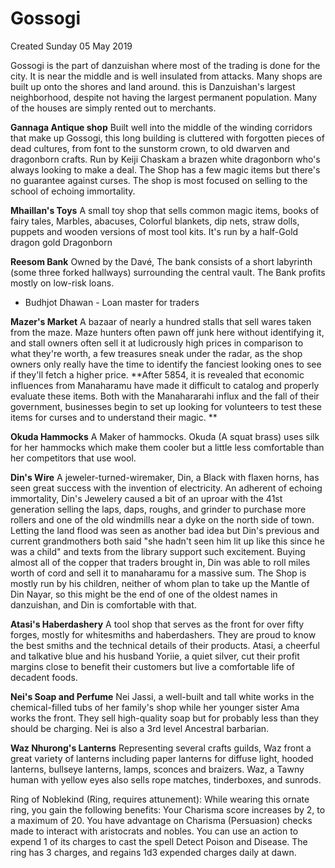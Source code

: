 # Gossogi
Created Sunday 05 May 2019

Gossogi is the part of danzuishan where most of the trading is done for the city.  It is near the middle  and is well insulated from attacks. Many shops are built up onto the shores and land around. this is Danzuishan's largest neighborhood, despite not having the largest permanent population. Many of the houses are simply rented out to merchants.



**Gannaga Antique shop**
Built well into the middle of the winding corridors that make up Gossogi, this long building is cluttered with forgotten pieces of dead cultures, from font to the sunstorm crown, to old dwarven and dragonborn crafts. Run by Keiji Chaskam a brazen white dragonborn who's always looking to make a deal. The Shop has a few magic items but there's no guarantee against curses. The shop is most focused on selling to the school of echoing immortality.
	
**Mhaillan's Toys**
A small toy shop that sells common magic items, books of fairy tales, Marbles, abacuses, Colorful blankets, dip nets, straw dolls, puppets and wooden versions of most tool kits. It's run by a half-Gold dragon gold Dragonborn

**Reesom Bank**
Owned by the Davé, The bank consists of a short labyrinth (some three forked hallways) surrounding the central vault. The Bank profits mostly on low-risk loans.

* Budhjot Dhawan - Loan master for traders


**Mazer's Market**
A bazaar of nearly a hundred stalls that sell wares taken from the maze. Maze hunters often pawn off junk here without identifying it, and stall owners often sell it at ludicrously high prices in comparison to what they're worth,  a few treasures sneak under the radar, as the shop owners only really have the time to identify the fanciest looking ones to see if they'll fetch a higher price.
**After 5854, it is revealed that economic influences from Manaharamu have made it difficult to catalog and properly evaluate these items. Both with the Manahararahi influx and the fall of their government, businesses begin to set up looking for volunteers to test these items for curses and to understand their magic. **

**Okuda Hammocks**
A Maker of hammocks. Okuda (A squat brass) uses silk for her hammocks which make them cooler but a little less comfortable than her competitors that use wool. 
	
**Din's Wire**
A jeweler-turned-wiremaker, Din, a Black with flaxen horns, has seen great success with the invention of electricity. An adherent of echoing immortality, Din's Jewelery caused a bit of an uproar with the 41st generation selling the laps, daps, roughs, and grinder to purchase more rollers and one of the old windmills near a dyke on the north side of town. Letting the land flood was seen as another bad idea but Din's previous and current grandmothers both said "she hadn't seen him lit up like this since he was a child" and texts from the library support such excitement. Buying almost all of the copper that traders brought in, Din was able to roll miles worth of cord and sell it to manaharamu for a massive sum. The Shop is mostly run by his children, neither of whom plan to take up the Mantle of Din Nayar, so this might be the end of one of the oldest names in danzuishan, and Din is comfortable with that.
	
**Atasi's Haberdashery**
A tool shop that serves as the front for over fifty forges, mostly for whitesmiths and haberdashers. They are proud to know the best smiths and the technical details of their products. Atasi, a cheerful and talkative blue and his husband Yoriie, a quiet silver, cut their profit margins close to benefit their customers but live a comfortable life of decadent foods. 

**Nei's Soap and Perfume**
Nei Jassi, a well-built and tall white works in the chemical-filled tubs of her family's shop while her younger sister Ama works the front. They sell high-quality soap but for probably less than they should be charging. Nei is also a 3rd level Ancestral barbarian. 
	

**Waz Nhurong's Lanterns**
Representing several crafts guilds, Waz front a great variety of lanterns including paper lanterns for diffuse light, hooded lanterns, bullseye lanterns, lamps, sconces and braizers. Waz, a Tawny human with yellow eyes also sells rope matches, tinderboxes, and sunrods.
	
	

Ring of Noblekind (Ring, requires attunement): While wearing this ornate ring, you gain the following benefits: Your Charisma score increases by 2, to a maximum of 20. You have advantage on Charisma (Persuasion) checks made to interact with aristocrats and nobles. You can use an action to expend 1 of its charges to cast the spell Detect Poison and Disease. The ring has 3 charges, and regains 1d3 expended charges daily at dawn.


